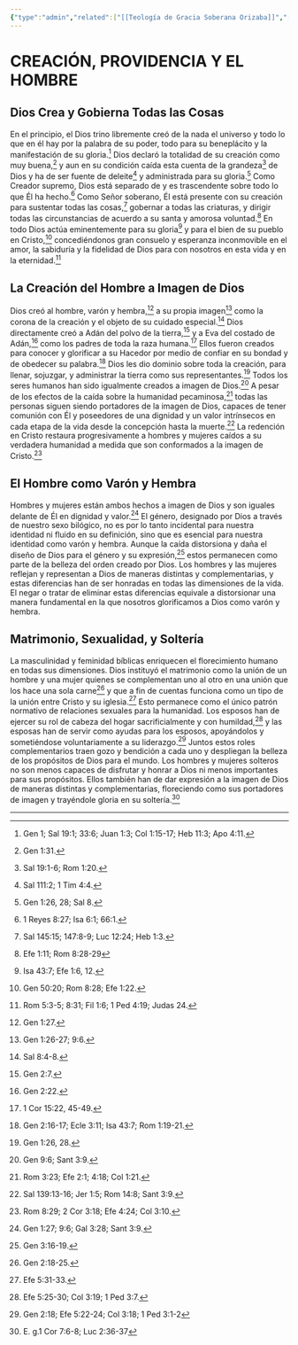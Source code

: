 ```yaml
---
{"type":"admin","related":["[[Teología de Gracia Soberana Orizaba]]","[[Gracia Soberana Orizaba]]","[[Nosotros creemos]]"],"dg-publish":true,"permalink":"/programas-y-ministerios/gracia-soberana-orizaba/identidad-y-teologia/creacion-providencia-y-el-hombre/","dgPassFrontmatter":true}
---
```


# CREACIÓN,  PROVIDENCIA Y EL HOMBRE

## Dios Crea y Gobierna Todas las Cosas

En el principio, el Dios trino libremente creó de la nada el universo y todo lo que en él hay por la palabra de su poder, todo para su beneplácito y la manifestación de su gloria.[^1] Dios declaró la totalidad de su creación como muy buena,[^2] y aun en su condición caída esta cuenta de la grandeza[^3] de Dios y ha de ser fuente de deleite[^4] y administrada para su gloria.[^5] Como Creador supremo, Dios está separado de y es trascendente sobre todo lo que Él ha hecho.[^6] Como Señor soberano, Él está presente con su creación para sustentar todas las cosas,[^7] gobernar a todas las criaturas, y dirigir todas las circunstancias de acuerdo a su santa y amorosa voluntad.[^8] En todo Dios actúa eminentemente para su gloria[^9] y para el bien de su pueblo en Cristo,[^10] concediéndonos gran consuelo y esperanza inconmovible en el amor, la sabiduría y la fidelidad de Dios para con nosotros en esta vida y en la eternidad.[^11]

## La Creación del Hombre a Imagen de Dios

Dios creó al hombre, varón y hembra,[^12] a su propia imagen[^13] como la corona de la creación y el objeto de su cuidado especial.[^14] Dios directamente creó a Adán del polvo de la tierra,[^15] y a Eva del costado de Adán,[^16] como los padres de toda la raza humana.[^17] Ellos fueron creados para conocer y glorificar a su Hacedor por medio de confiar en su bondad y de obedecer su palabra.[^18] Dios les dio dominio sobre toda la creación, para llenar, sojuzgar, y administrar la tierra como sus representantes.[^19] Todos los seres humanos han sido igualmente creados a imagen de Dios.[^20] A pesar de los efectos de la caída sobre la humanidad pecaminosa,[^21] todas las personas siguen siendo portadores de la imagen de Dios, capaces de tener comunión con Él y poseedores de una dignidad y un valor intrínsecos en cada etapa de la vida desde la concepción hasta la muerte.[^22] La redención en Cristo restaura progresivamente a hombres y mujeres caídos a su verdadera humanidad a medida que son conformados a la imagen de Cristo.[^23]

## El Hombre como Varón y Hembra

Hombres y mujeres están ambos hechos a imagen de Dios y son iguales delante de Él en dignidad y valor.[^24] El género, designado por Dios a través de nuestro sexo bilógico, no es por lo tanto incidental para nuestra identidad ni fluido en su definición, sino que es esencial para nuestra identidad como varón y hembra. Aunque la caída distorsiona y daña el diseño de Dios para el género y su expresión,[^25] estos permanecen como parte de la belleza del orden creado por Dios. Los hombres y las mujeres reflejan y representan a Dios de maneras distintas y complementarias, y estas diferencias han de ser honradas en todas las dimensiones de la vida. El negar o tratar de eliminar estas diferencias equivale a distorsionar una manera fundamental en la que nosotros glorificamos a Dios como varón y hembra.

## Matrimonio, Sexualidad, y Soltería

La masculinidad y feminidad bíblicas enriquecen el florecimiento humano en todas sus dimensiones. Dios instituyó el matrimonio como la unión de un hombre y una mujer quienes se complementan uno al otro en una unión que los hace una sola carne[^26] y que a fin de cuentas funciona como un tipo de la unión entre Cristo y su iglesia.[^27] Esto permanece como el único patrón normativo de relaciones sexuales para la humanidad. Los esposos han de ejercer su rol de cabeza del hogar sacrificialmente y con humildad,[^28] y las esposas han de servir como ayudas para los esposos, apoyándolos y sometiéndose voluntariamente a su liderazgo.[^29] Juntos estos roles complementarios traen gozo y bendición a cada uno y despliegan la belleza de los propósitos de Dios para el mundo. Los hombres y mujeres solteros no son menos capaces de disfrutar y honrar a Dios ni menos importantes para sus propósitos. Ellos también han de dar expresión a la imagen de Dios de maneras distintas y complementarias, floreciendo como sus portadores de imagen y trayéndole gloria en su soltería.[^30]

  

---

[^1]: Gen 1; Sal 19:1; 33:6; Juan 1:3; Col 1:15-17; Heb 11:3; Apo 4:11.

[^2]: Gen 1:31.

[^3]: Sal 19:1-6; Rom 1:20.

[^4]: Sal 111:2; 1 Tim 4:4.

[^5]: Gen 1:26, 28; Sal 8.

[^6]: 1 Reyes 8:27; Isa 6:1; 66:1.

[^7]: Sal 145:15; 147:8-9; Luc 12:24; Heb 1:3.

[^8]: Efe 1:11; Rom 8:28-29

[^9]: Isa 43:7; Efe 1:6, 12.

[^10]: Gen 50:20; Rom 8:28; Efe 1:22.

[^11]: Rom 5:3-5; 8:31; Fil 1:6; 1 Ped 4:19; Judas 24.

[^12]: Gen 1:27.

[^13]: Gen 1:26-27; 9:6.

[^14]: Sal 8:4-8.

[^15]: Gen 2:7.

[^16]: Gen 2:22.

[^17]: 1 Cor 15:22, 45-49.

[^18]: Gen 2:16-17; Ecle 3:11; Isa 43:7; Rom 1:19-21.

[^19]: Gen 1:26, 28.

[^20]: Gen 9:6; Sant 3:9.

[^21]: Rom 3:23; Efe 2:1; 4:18; Col 1:21.

[^22]: Sal 139:13-16; Jer 1:5; Rom 14:8; Sant 3:9.

[^23]: Rom 8:29; 2 Cor 3:18; Efe 4:24; Col 3:10.

[^24]: Gen 1:27; 9:6; Gal 3:28; Sant 3:9.

[^25]: Gen 3:16-19.

[^26]: Gen 2:18-25.

[^27]: Efe 5:31-33.

[^28]: Efe 5:25-30; Col 3:19; 1 Ped 3:7.

[^29]: Gen 2:18; Efe 5:22-24; Col 3:18; 1 Ped 3:1-2

[^30]: E. g.1 Cor 7:6-8; Luc 2:36-37